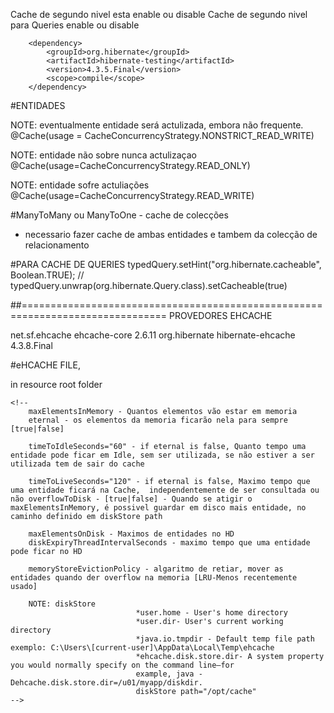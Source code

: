  Cache de segundo nivel esta enable ou disable
 <property name="hibernate.cache.use_second_level_cache" value="true"/>
 Cache de segundo nivel para Queries enable ou disable
 <property name="hibernate.cache.use_query_cache" value="true" />


<!-- Hibernate Testing -->
		<dependency>
			<groupId>org.hibernate</groupId>
			<artifactId>hibernate-testing</artifactId>
			<version>4.3.5.Final</version>
			<scope>compile</scope>
		</dependency>
 <property name="hibernate.cache.region.factory_class" value="org.hibernate.testing.cache.CachingRegionFactory"/>

#ENTIDADES		

NOTE: eventualmente entidade será actulizada, embora não frequente.
@Cache(usage = CacheConcurrencyStrategy.NONSTRICT_READ_WRITE)



NOTE: entidade não sobre nunca actulizaçao
@Cache(usage=CacheConcurrencyStrategy.READ_ONLY)

NOTE: entidade sofre actuliações
@Cache(usage=CacheConcurrencyStrategy.READ_WRITE)

#ManyToMany ou ManyToOne - cache de colecções
* necessario fazer cache de ambas entidades e tambem da colecção de relacionamento

#PARA CACHE DE QUERIES 
typedQuery.setHint("org.hibernate.cacheable", Boolean.TRUE);
// typedQuery.unwrap(org.hibernate.Query.class).setCacheable(true)


##===============================================================================
PROVEDORES EHCACHE

<dependency>
	<groupId>net.sf.ehcache</groupId>
	<artifactId>ehcache-core</artifactId>
	<version>2.6.11</version>
</dependency>
<dependency>
	<groupId>org.hibernate</groupId>
	<artifactId>hibernate-ehcache</artifactId>
	<version>4.3.8.Final</version>
</dependency>
 <property name="hibernate.cache.region.factory_class" value="org.hibernate.cache.ehcache.EhCacheRegionFactory"/>




#eHCACHE FILE,

in resource root folder

<ehcache>
    <diskStore path="java.io.tmpdir/ehcache" />

    <!--
        maxElementsInMemory - Quantos elementos vão estar em memoria
        eternal - os elementos da memoria ficarão nela para sempre [true|false]

        timeToIdleSeconds="60" - if eternal is false, Quanto tempo uma entidade pode ficar em Idle, sem ser utilizada, se não estiver a ser utilizada tem de sair do cache
       
        timeToLiveSeconds="120" - if eternal is false, Maximo tempo que uma entidade ficará na Cache,  independentemente de ser consultada ou não overflowToDisk - [true|false] - Quando se atigir o 											maxElementsInMemory, é possivel guardar em disco mais entidade, no caminho definido em diskStore path

        maxElementsOnDisk - Maximos de entidades no HD
        diskExpiryThreadIntervalSeconds - maximo tempo que uma entidade pode ficar no HD

        memoryStoreEvictionPolicy - algaritmo de retiar, mover as entidades quando der overflow na memoria [LRU-Menos recentemente usado]

        NOTE: diskStore
						        *user.home - User's home directory
						        *user.dir- User's current working directory
						        *java.io.tmpdir - Default temp file path exemplo: C:\Users\[current-user]\AppData\Local\Temp\ehcache
						        *ehcache.disk.store.dir- A system property you would normally specify on the command line—for 
						        example, java -Dehcache.disk.store.dir=/u01/myapp/diskdir.
						        diskStore path="/opt/cache"
    -->


<defaultCache maxElementsInMemory="1000" eternal="false" timeToIdleSeconds="60"
        timeToLiveSeconds="120" overflowToDisk="true" maxElementsOnDisk="100000"
        diskExpiryThreadIntervalSeconds="120" memoryStoreEvictionPolicy="LRU" />
</ehcache>
